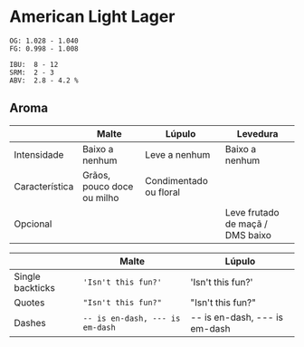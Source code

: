 # American Light Lager

```
OG: 1.028 - 1.040
FG: 0.998 - 1.008

IBU:  8 - 12
SRM:  2 - 3
ABV:  2.8 - 4.2 %
```

## Aroma

|               |Malte                      |Lúpulo                 |Levedura                          |
|---------------|---------------------------|-----------------------|----------------------------------|
|Intensidade    |Baixo a nenhum             |Leve a nenhum          |Baixo a nenhum                    |
|Característica |Grãos, pouco doce ou milho |Condimentado ou floral |                                  |
|Opcional       |                           |                       | Leve frutado de maçã / DMS baixo |   





|                |Malte                          |Lúpulo                       |
|----------------|-------------------------------|-----------------------------|
|Single backticks|`'Isn't this fun?'`            |'Isn't this fun?'            |
|Quotes          |`"Isn't this fun?"`            |"Isn't this fun?"            |
|Dashes          |`-- is en-dash, --- is em-dash`|-- is en-dash, --- is em-dash|

